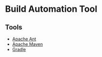 # Build Automation Tool

## Tools

- [Apache Ant](/apache/apache-ant.md)
- [Apache Maven](/apache/apache-maven.md)
- [Gradle](/gradle.md)
